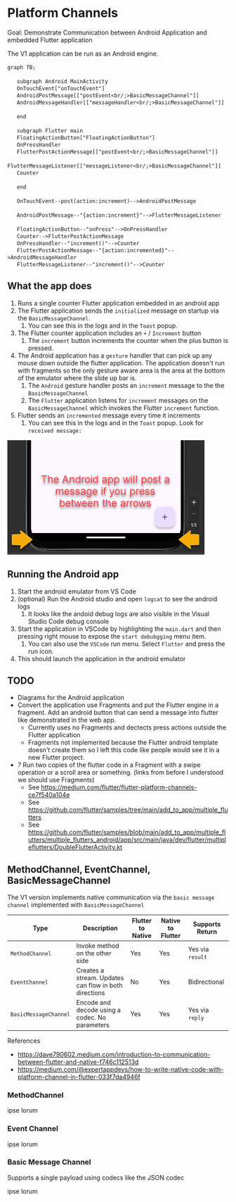 # Platform Channels

Goal: Demonstrate Communication between Android Application and embedded Flutter application

The V1 application can be run as an Android engine.

```mermaid
graph TB;

   subgraph Android MainActivity
   OnTouchEvent["onTouchEvent"]
   AndroidPostMessage[["postEvent<br/;>BasicMessageChannel"]]
   AndroidMessageHandler[["messageHandler<br/;>BasicMessageChannel"]]

   end

   subgraph Flutter main
   FloatingActionButton["FloatingActionButton"]
   OnPressHandler
   FlutterPostActionMessage[["postEvent<br/;>BasicMessageChannel"]]
   FlutterMessageListener[["messageListener<br/;>BasicMessageChannel"]]
   Counter

   end

   OnTouchEvent--post(action:increment)-->AndroidPostMessage

   AndroidPostMessage--"{action:increment}"-->FlutterMessageListener

   FloatingActionButton--"onPress"-->OnPressHandler
   Counter-->FlutterPostActionMessage
   OnPressHandler--"increment()"-->Counter
   FlutterPostActionMessage--"{action:incremented}"-->AndroidMessageHandler
   FlutterMessageListener--"increment()"-->Counter

```

## What the app does

1. Runs a single counter Flutter application embedded in an android app
2. The Flutter application sends the `initialized` message on startup via the `BasicMessageChannel`.
   1. You can see this in the logs and in the `Toast` popup.
3. The Flutter counter application includes an `+` / `Increment` button
   1. The `increment` button increments the counter when the plus button is pressed.
4. The Android application has a `gesture` handler that can pick up any mouse down outside the flutter application.  The application doesn't run with fragments so the only gesture aware area is the area at the bottom of the emulator where the slide up bar is.
   1. The `Android` gesture handler posts an `increment` message to the the `BasicMessageChannel`
   2. The `Flutter` application listens for `increment` messages on the `BasicMessageChannel` which invokes the Flutter `increment` function.
5. Flutter sends an `incremented` message every time it increments
   1. You can see this in the logs and in the `Toast` popup.  Look for `received message:`

![Touch sensitive area in android app](images/2024-05-04_18-50-27.png)

## Running the Android app

1. Start the android emulator from VS Code
2. (optional) Run the Android studio and open `logcat` to see the android logs
   1. It looks like the andoid debug logs are also visible in the Visual Studio Code debug console
3. Start the application in VSCode by highlighting the `main.dart` and then pressing right mouse to expose the `start debubgging` menu item.
   1. You can also use the `VSCode` run menu.  Select `Flutter` and press the run icon.
4. This should launch the application in the android emulator

## TODO

* Diagrams for the Android application
* Convert the application use Fragments and put the Flutter engine in a fragment. Add an android button that can send a message into flutter like demonstrated in the web app.
  * Currently uses no Fragments and dectects press actions outside the Flutter application
  * Fragments not implemented because the Flutter android template doesn't create them so I left this code like people would see it in a new Flutter project.
* _?_ Run two copies of the flutter code in a Fragment with a swipe operation or a scroll area or something. (links from before I understood we should use Fragments)
  * See <https://medium.com/flutter/flutter-platform-channels-ce7f540a104e>
  * See  <https://github.com/flutter/samples/tree/main/add_to_app/multiple_flutters>
  * See <https://github.com/flutter/samples/blob/main/add_to_app/multiple_flutters/multiple_flutters_android/app/src/main/java/dev/flutter/multipleflutters/DoubleFlutterActivity.kt>

## MethodChannel, EventChannel, BasicMessageChannel

The V1 version implements native communication via the `basic message channel` implemented with `BasicMessageChannel`

| Type                  | Description                                           | Flutter to Native | Native to Flutter | Supports Return  |
| --------------------- | ----------------------------------------------------- | ----------------- | ----------------- | ---------------- |
| `MethodChannel`       | Invoke method on the other side                       | Yes               | Yes               | Yes via `result` |
| `EventChannel`        | Creates a stream. Updates can flow in both directions | No                | Yes               | Bidirectional    |
| `BasicMessageChannel` | Encode and decode using a codec.  No parameters       | Yes               | Yes               | Yes via `reply`  |

References

* <https://dave790602.medium.com/introduction-to-communication-between-flutter-and-native-f746c112513d>
* <https://medium.com/@expertappdevs/how-to-write-native-code-with-platform-channel-in-flutter-033f7da4946f>

### MethodChannel

ipse lorum

### Event Channel

ipse lorum

### Basic Message  Channel

Supports a single payload using codecs like the JSON codec

ipse lorum
